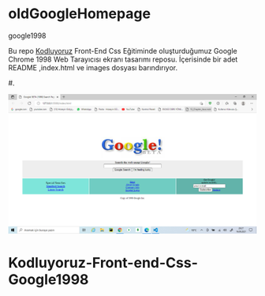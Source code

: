 # oldGoogleHomepage
google1998

Bu repo [Kodluyoruz](https://www.kodluyoruz.org/) Front-End Css Eğitiminde oluşturduğumuz Google Chrome 1998 Web Tarayıcısı ekranı tasarımı reposu. İçerisinde bir adet README ,index.html ve images dosyası barındırıyor.

#.

![google1998homepage](md-img/google1998logo.png)
# Kodluyoruz-Front-end-Css-Google1998

